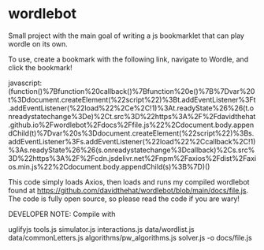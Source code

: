 # wordlebot
Small project with the main goal of writing a js bookmarklet that can play wordle on its own.


To use, create a bookmark with the following link, navigate to Wordle, and click the bookmark!

javascript:(function()%7Bfunction%20callback()%7Bfunction%20e()%7B%7Dvar%20t%3Ddocument.createElement(%22script%22)%3Bt.addEventListener%3Ft.addEventListener(%22load%22%2Ce%2C!1)%3At.readyState%26%26(t.onreadystatechange%3De)%2Ct.src%3D%22https%3A%2F%2Fdavidthehat.github.io%2Fwordlebot%2Fdocs%2Ffile.js%22%2Cdocument.body.appendChild(t)%7Dvar%20s%3Ddocument.createElement(%22script%22)%3Bs.addEventListener%3Fs.addEventListener(%22load%22%2Ccallback%2C!1)%3As.readyState%26%26(s.onreadystatechange%3Dcallback)%2Cs.src%3D%22https%3A%2F%2Fcdn.jsdelivr.net%2Fnpm%2Faxios%2Fdist%2Faxios.min.js%22%2Cdocument.body.appendChild(s)%3B%7D)()

This code simply loads Axios, then loads and runs my compiled wordlebot found at https://github.com/davidthehat/wordlebot/blob/main/docs/file.js. The code is fully open source, so please read the code if you are wary!

DEVELOPER NOTE:
Compile with 

uglifyjs tools.js simulator.js interactions.js data/wordlist.js data/commonLetters.js algorithms/pw_algorithms.js solver.js -o docs/file.js